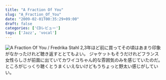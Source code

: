 ```yaml
---
title: "A Fraction Of You"
slug: "A_Fraction_Of_You"
date: "2009-02-01T00:35:29+09:00"
draft: false
categories: ['CDレビュー']
tags: ['Jazz', 'vocal']
---
```


![A Fraction Of You / Fredrika Stahl](/wp-content/uploads/2009/02/20090201.jpg) 2,3年ほど前に買ってその頃はあまり印象がなかったけれど聴き返すととてもよい。 ジャケットもそうだけれどフランス女性らしさが前面に出ていてカワイコちゃん的な雰囲気のみを感じていたのだ。 ところがじっくり聴くとうまくいえないけどもうちょっと野太い感じがしていい。